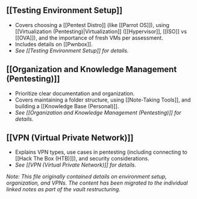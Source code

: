 ## [[Testing Environment Setup]]

*   Covers choosing a [[Pentest Distro]] (like [[Parrot OS]]), using [[Virtualization (Pentesting)|Virtualization]] ([[Hypervisor]], [[ISO]] vs [[OVA]]), and the importance of fresh VMs per assessment.
*   Includes details on [[Pwnbox]].
*   *See [[Testing Environment Setup]] for details.*

## [[Organization and Knowledge Management (Pentesting)]]

*   Prioritize clear documentation and organization.
*   Covers maintaining a folder structure, using [[Note-Taking Tools]], and building a [[Knowledge Base (Personal)]].
*   *See [[Organization and Knowledge Management (Pentesting)]] for details.*

## [[VPN (Virtual Private Network)]]

*   Explains VPN types, use cases in pentesting (including connecting to [[Hack The Box (HTB)]]), and security considerations.
*   *See [[VPN (Virtual Private Network)]] for details.*

*Note: This file originally contained details on environment setup, organization, and VPNs. The content has been migrated to the individual linked notes as part of the vault restructuring.*